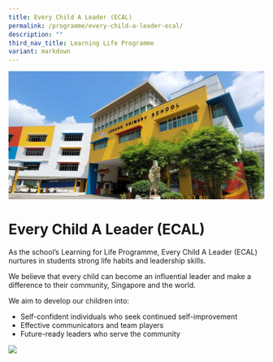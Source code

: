 ```yaml
---
title: Every Child A Leader (ECAL)
permalink: /programme/every-child-a-leader-ecal/
description: ""
third_nav_title: Learning Life Programme
variant: markdown
---
```

![](/images/JPS_School_Front_Banner.jpg)

# Every Child A Leader (ECAL)

As the school’s Learning for Life Programme, Every Child A Leader (ECAL) nurtures in students strong life habits and leadership skills.

We believe that every child can become an influential leader and make a difference to their community, Singapore and the world.

We aim to develop our children into:
* Self-confident individuals who seek continued self-improvement
* Effective communicators and team players
* Future-ready leaders who serve the community

<img src="/images/MakeAChange03.jpg" style="width:50%">